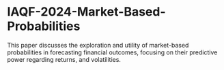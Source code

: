 # IAQF-2024-Market-Based-Probabilities
This paper discusses the exploration and utility of market-based probabilities in forecasting financial outcomes, focusing on their predictive power regarding returns, and volatilities.
